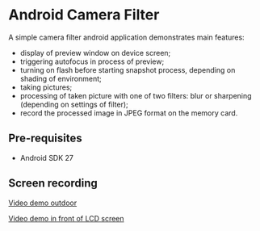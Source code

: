 
Android Camera Filter
===================================

A simple camera filter android application demonstrates main features:
- display of preview window on device screen;
- triggering autofocus in process of preview;
- turning on flash before starting snapshot process, depending on shading of environment;
- taking pictures;
- processing of taken picture with one of two filters: blur or sharpening (depending on settings of filter);
- record the processed image in JPEG format on the memory card.

Pre-requisites
--------------

- Android SDK 27

Screen recording
-------------

<a href="https://youtu.be/DMTnrTiOYiI">Video demo outdoor</a>

<a href="https://youtu.be/LC3h3YrfDpA">Video demo in front of LCD screen</a>
